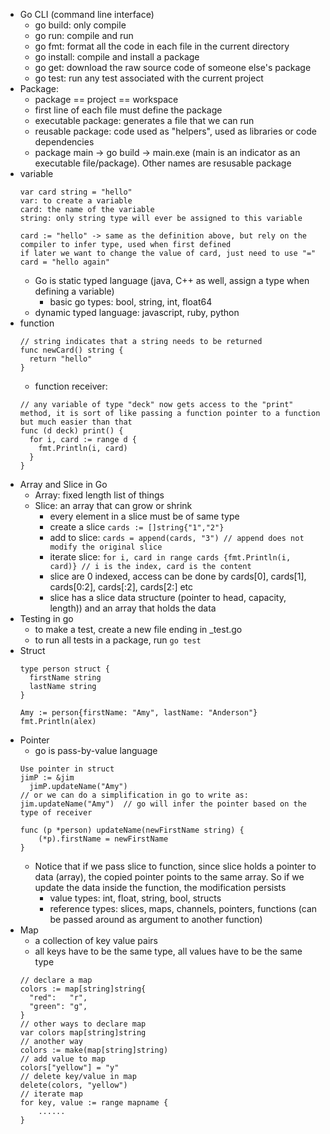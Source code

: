 - Go CLI (command line interface)
  - go build: only compile
  - go run: compile and run
  - go fmt: format all the code in each file in the current directory
  - go install: compile and install a package
  - go get: download the raw source code of someone else's package
  - go test: run any test associated with the current project
- Package:
  - package == project == workspace
  - first line of each file must define the package
  - executable package: generates a file that we can run
  - reusable package: code used as "helpers", used as libraries or code dependencies
  - package main -> go build -> main.exe (main is an indicator as an executable file/package). Other names are resusable package
- variable
  ```
  var card string = "hello"
  var: to create a variable
  card: the name of the variable
  string: only string type will ever be assigned to this variable
  
  card := "hello" -> same as the definition above, but rely on the compiler to infer type, used when first defined
  if later we want to change the value of card, just need to use "="
  card = "hello again"
  ```
  - Go is static typed language (java, C++ as well, assign a type when defining a variable)
    - basic go types: bool, string, int, float64
  - dynamic typed language: javascript, ruby, python
- function
  ```
  // string indicates that a string needs to be returned
  func newCard() string {
    return "hello"
  }
  ```
  - function receiver: 
  ```
  // any variable of type "deck" now gets access to the "print" method, it is sort of like passing a function pointer to a function but much easier than that
  func (d deck) print() {
    for i, card := range d {
      fmt.Println(i, card)
    }
  }
  ```
- Array and Slice in Go
  - Array: fixed length list of things
  - Slice: an array that can grow or shrink
    - every element in a slice must be of same type
    - create a slice ```cards := []string{"1","2"}```
    - add to slice: ```cards = append(cards, "3") // append does not modify the original slice ```
    - iterate slice:  ```for i, card in range cards {fmt.Println(i, card)} // i is the index, card is the content``` 
    - slice are 0 indexed, access can be done by cards[0], cards[1], cards[0:2], cards[:2], cards[2:] etc
    - slice has a slice data structure (pointer to head, capacity, length)) and an array that holds the data
- Testing in go
  - to make a test, create a new file ending in _test.go
  - to run all tests in a package, run ```go test```
- Struct
  ```
  type person struct {
    firstName string
    lastName string
  }
  
  Amy := person{firstName: "Amy", lastName: "Anderson"}
  fmt.Println(alex)
  ```
- Pointer
  - go is pass-by-value language
  ```
  Use pointer in struct
  jimP := &jim
	jimP.updateName("Amy")
  // or we can do a simplification in go to write as:
  jim.updateName("Amy")  // go will infer the pointer based on the type of receiver
  
  func (p *person) updateName(newFirstName string) {
	  (*p).firstName = newFirstName
  }
  ```
  - Notice that if we pass slice to function, since slice holds a pointer to data (array), the copied pointer points to the same array. So if we update the data inside the function, the modification persists
    - value types: int, float, string, bool, structs
    - reference types: slices, maps, channels, pointers, functions (can be passed around as argument to another function)
- Map
  - a collection of key value pairs
  - all keys have to be the same type, all values have to be the same type
  ```
  // declare a map
  colors := map[string]string{
	"red":   "r",
	"green": "g",
  }
  // other ways to declare map
  var colors map[string]string
  // another way
  colors := make(map[string]string)
  // add value to map
  colors["yellow"] = "y"
  // delete key/value in map
  delete(colors, "yellow")
  // iterate map
  for key, value := range mapname {
      ......
  }
  ```
    
